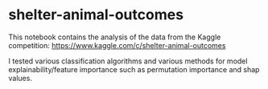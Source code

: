 # shelter-animal-outcomes

This notebook contains the analysis of the data from the Kaggle competition: https://www.kaggle.com/c/shelter-animal-outcomes

I tested various classification algorithms and various methods for model explainability/feature importance such as permutation importance and shap values.
